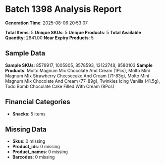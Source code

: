 # Batch 1398 Analysis Report

**Generation Time**: 2025-08-06 20:53:07

**Total Items**: 5
**Unique SKUs**: 5
**Unique Products**: 5
**Total Available Quantity**: 2841.00
**Near Expiry Products**: 5

## Sample Data
**Sample SKUs**: 8579917, 1005905, 8578593, 13122748, 8580103
**Sample Products**: Molto Magnum Mix Chocolate And Cream (1Pcs), Molto Mini Magnum Mix Strawberry Cheesecake And Cream (71-83g), Molto Mini Magnum Mix Chocolate And Cream (77-89g), Twinkies Icing Vanilla (41.5g), Todo Bomb Chocolate Cake Filled With Cream (8Pcs)

## Financial Categories
- **Snacks**: 5 items

## Missing Data
- **Skus**: 0 missing
- **Product_ids**: 0 missing
- **Product_names**: 0 missing
- **Barcodes**: 0 missing
